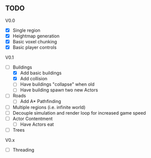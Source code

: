 
## TODO


V0.0

* [x] Single region
* [x] Heightmap generation
* [x] Basic voxel chunking
* [x] Basic player controls

V0.1

* [ ] Buildings
  * [x] Add basic buildings
  * [x] Add collision
  * [ ] Have buildings "collapse" when old
  * [ ] Have building spawn two new Actors
* [ ] Roads
  * [ ] Add A* Pathfinding
* [ ] Multiple regions (i.e. infinite world)
* [ ] Decouple simulation and render loop for increased game speed
* [ ] Actor Contentment
  * [ ] Have Actors eat
* [ ] Trees

V0.x
* [ ] Threading

